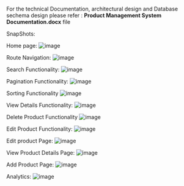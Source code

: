 For the technical Documentation, architectural design and Database sechema design please refer : **Product Management System Documentation.docx** file

SnapShots:

Home page:
![image](https://github.com/parasjain1996/product-management-ui/assets/22324297/40639897-91c8-471b-b7c9-57e5587ce9fa)

Route Navigation:
![image](https://github.com/parasjain1996/product-management-ui/assets/22324297/9a5f0027-a8d5-48ad-95b7-d00770691358)

Search Functionality:
![image](https://github.com/parasjain1996/product-management-ui/assets/22324297/bec8edc9-3cbb-4369-831d-07618a0ed8f0)

Pagination Functionality:
![image](https://github.com/parasjain1996/product-management-ui/assets/22324297/e80f9f55-f864-4b43-b716-80ab463da0db)

Sorting Functionality
![image](https://github.com/parasjain1996/product-management-ui/assets/22324297/97072cd6-83af-4e87-985b-13b85aaefbfe)

View Details Functionality:
![image](https://github.com/parasjain1996/product-management-ui/assets/22324297/24cdd1e6-3aaf-4d33-9ef4-f0b05905b448)

Delete Product Functionality
![image](https://github.com/parasjain1996/product-management-ui/assets/22324297/236ef8ad-c681-4f4d-9620-2ac7c795981f)

Edit Product Functionality:
![image](https://github.com/parasjain1996/product-management-ui/assets/22324297/5edfb3e0-d56c-4a17-a9e1-713ab9798c5c)

Edit product Page:
![image](https://github.com/parasjain1996/product-management-ui/assets/22324297/2e4aee02-370e-4503-a123-5f310af70f89)

View Product Details Page:
![image](https://github.com/parasjain1996/product-management-ui/assets/22324297/3e1c507d-4d1d-4d68-aa8b-00a3893d5d11)

Add Product Page:
![image](https://github.com/parasjain1996/product-management-ui/assets/22324297/5523e36f-117a-4a8f-b8c0-4a07aafea631)

Analytics:
![image](https://github.com/parasjain1996/product-management-ui/assets/22324297/6fe3fed2-992b-45e0-8a62-3691196c358a)




